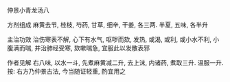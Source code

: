 仲景小青龙汤八

方剂组成 麻黄去节, 桂枝, 芍药, 甘草, 细辛, 干姜, 各三两. 半夏, 五味, 各半升 

主治功效 治伤寒表不解, 心下有水气, 呕哕而欬, 发热, 或渴, 或利, 或小水不利, 小腹满而喘, 并治肺经受寒, 欬嗽喘急, 宜服此以发散表邪 

作者见解 右八味, 以水一斗, 先煮麻黄减二升, 去上沫, 内诸药, 煮取三升. 温服一升. 按: 右方乃仲景古法, 今当随证轻重, 酌宜用之 

